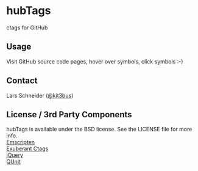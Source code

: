 # hubTags

ctags for GitHub

## Usage

Visit GitHub source code pages, hover over symbols, click symbols :-)

## Contact

Lars Schneider ([@kit3bus](https://twitter.com/kit3bus))


## License / 3rd Party Components

hubTags is available under the BSD license. See the LICENSE file for more info.  
[Emscripten](https://github.com/kripken/emscripten)  
[Exuberant Ctags](http://ctags.sourceforge.net/)  
[jQuery](http://jquery.com/)  
[QUnit](http://qunitjs.com/)
